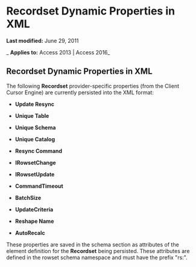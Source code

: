 
# Recordset Dynamic Properties in XML

 **Last modified:** June 29, 2011

 _ **Applies to:** Access 2013 | Access 2016_

## Recordset Dynamic Properties in XML

The following  **Recordset** provider-specific properties (from the Client Cursor Engine) are currently persisted into the XML format:


-  **Update Resync**
    
-  **Unique Table**
    
-  **Unique Schema**
    
-  **Unique Catalog**
    
-  **Resync Command**
    
-  **IRowsetChange**
    
-  **IRowsetUpdate**
    
-  **CommandTimeout**
    
-  **BatchSize**
    
-  **UpdateCriteria**
    
-  **Reshape Name**
    
-  **AutoRecalc**
    
These properties are saved in the schema section as attributes of the element definition for the  **Recordset** being persisted. These attributes are defined in the rowset schema namespace and must have the prefix "rs:".

